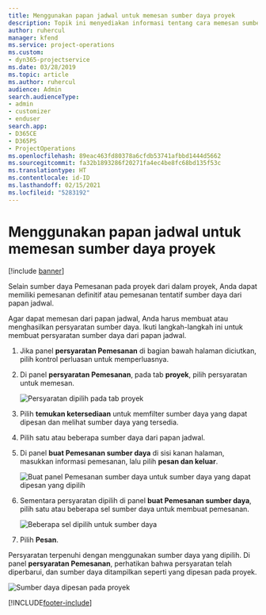 ```yaml
---
title: Menggunakan papan jadwal untuk memesan sumber daya proyek
description: Topik ini menyediakan informasi tentang cara memesan sumber daya.
author: ruhercul
manager: kfend
ms.service: project-operations
ms.custom:
- dyn365-projectservice
ms.date: 03/28/2019
ms.topic: article
ms.author: ruhercul
audience: Admin
search.audienceType:
- admin
- customizer
- enduser
search.app:
- D365CE
- D365PS
- ProjectOperations
ms.openlocfilehash: 89eac463fd80378a6cfdb53741afbbd1444d5662
ms.sourcegitcommit: fa32b1893286f20271fa4ec4be8fc68bd135f53c
ms.translationtype: HT
ms.contentlocale: id-ID
ms.lasthandoff: 02/15/2021
ms.locfileid: "5283192"
---
```

# <a name="use-the-schedule-board-to-book-project-resources"></a>Menggunakan papan jadwal untuk memesan sumber daya proyek

[!include [banner](../includes/psa-now-project-operations.md)]

Selain sumber daya Pemesanan pada proyek dari dalam proyek, Anda dapat memiliki pemesanan definitif atau pemesanan tentatif sumber daya dari papan jadwal.

Agar dapat memesan dari papan jadwal, Anda harus membuat atau menghasilkan persyaratan sumber daya. Ikuti langkah-langkah ini untuk membuat persyaratan sumber daya dari papan jadwal.

1. Jika panel **persyaratan Pemesanan** di bagian bawah halaman diciutkan, pilih kontrol perluasan untuk memperluasnya.
2. Di panel **persyaratan Pemesanan**, pada tab **proyek**, pilih persyaratan untuk memesan.

    ![Persyaratan dipilih pada tab proyek](media/Resource-Management-image73.png)

3. Pilih **temukan ketersediaan** untuk memfilter sumber daya yang dapat dipesan dan melihat sumber daya yang tersedia. 
4. Pilih satu atau beberapa sumber daya dari papan jadwal. 
5. Di panel **buat Pemesanan sumber daya** di sisi kanan halaman, masukkan informasi pemesanan, lalu pilih **pesan dan keluar**.

    ![Buat panel Pemesanan sumber daya untuk sumber daya yang dapat dipesan yang dipilih](media/Resource-Management-image74.png)

6. Sementara persyaratan dipilih di panel **buat Pemesanan sumber daya**, pilih satu atau beberapa sel sumber daya untuk membuat pemesanan.

    ![Beberapa sel dipilih untuk sumber daya](media/Resource-Management-image75.png)

7. Pilih **Pesan**.

Persyaratan terpenuhi dengan menggunakan sumber daya yang dipilih. Di panel **persyaratan Pemesanan**, perhatikan bahwa persyaratan telah diperbarui, dan sumber daya ditampilkan seperti yang dipesan pada proyek.

![Sumber daya dipesan pada proyek](media/Resource-Management-image76.png)


[!INCLUDE[footer-include](../includes/footer-banner.md)]